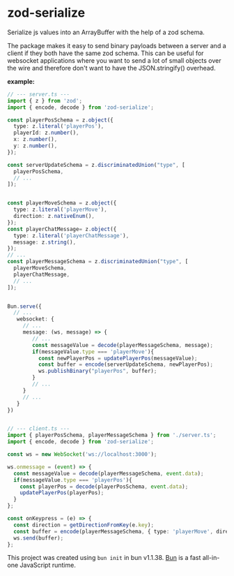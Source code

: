 # zod-serialize

Serialize js values into an ArrayBuffer with the help of a zod schema.

The package makes it easy to send binary payloads between a server and a client if they both have the same zod schema.
This can be useful for websocket applications where you want to send a lot of small objects over the wire and therefore don't want to have the JSON.stringify() overhead.


**example:**
```ts
// --- server.ts ---
import { z } from 'zod';
import { encode, decode } from 'zod-serialize';

const playerPosSchema = z.object({
  type: z.literal('playerPos'),
  playerId: z.number(),
  x: z.number(),
  y: z.number(),
});

const serverUpdateSchema = z.discriminatedUnion("type", [
  playerPosSchema,
  // ...
]);


const playerMoveSchema = z.object({
  type: z.literal('playerMove'),
  direction: z.nativeEnum(),
});
const playerChatMessage= z.object({
  type: z.literal('playerChatMessage'),
  message: z.string(),
});
// ...
const playerMessageSchema = z.discriminatedUnion("type", [
  playerMoveSchema,
  playerChatMessage,
  // ...
]);


Bun.serve({
  // ...
   websocket: {
     // ...
     message: (ws, message) => {
        // ...
        const messageValue = decode(playerMessageSchema, message);
        if(messageValue.type === 'playerMove'){
          const newPlayerPos = updatePlayerPos(messageValue);
          const buffer = encode(serverUpdateSchema, newPlayerPos);
          ws.publishBinary("playerPos", buffer);
        }
        // ...
     }
     // ...
   }
})


// --- client.ts ---
import { playerPosSchema, playerMessageSchema } from './server.ts';
import { encode, decode } from 'zod-serialize';

const ws = new WebSocket('ws://localhost:3000');

ws.onmessage = (event) => {
  const messageValue = decode(playerMessageSchema, event.data);
  if(messageValue.type === 'playerPos'){
    const playerPos = decode(playerPosSchema, event.data);
    updatePlayerPos(playerPos);
  }
};

const onKeypress = (e) => {
  const direction = getDirectionFromKey(e.key);
  const buffer = encode(playerMessageSchema, { type: 'playerMove', direction });
  ws.send(buffer);
};
```

This project was created using `bun init` in bun v1.1.38. [Bun](https://bun.sh) is a fast all-in-one JavaScript runtime.

